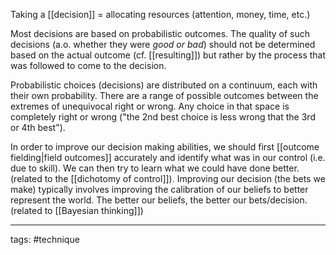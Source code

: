 Taking a [[decision]] = allocating resources (attention, money, time, etc.)

Most decisions are based on probabilistic outcomes. The quality of such decisions (a.o. whether they were _good or bad_) should not be determined based on the actual outcome (cf. [[resulting]]) but rather by the process that was followed to come to the decision.

Probabilistic choices (decisions) are distributed on a continuum, each with their own probability. There are a range of possible outcomes between the extremes of unequivocal right or wrong. Any choice in that space is completely right or wrong ("the 2nd best choice is less wrong that the 3rd or 4th best").

In order to improve our decision making abilities, we should first [[outcome fielding|field outcomes]] accurately and identify what was in our control (i.e. due to skill). We can then try to learn what we could have done better. (related to the [[dichotomy of control]]).
Improving our decision (the bets we make) typically involves improving the calibration of our beliefs to better represent the world. The better our beliefs, the better our bets/decision. (related to [[Bayesian thinking]])

________________
tags: #technique 